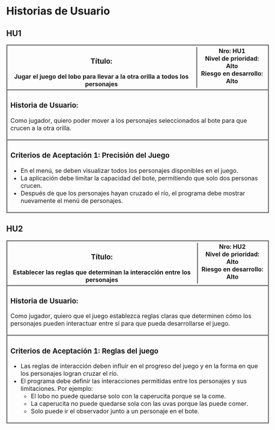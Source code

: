 # Historias de Usuario

## HU1

<table style="width: 700px" >
<thead>
  <tr>
    <th style= "border: medium solid grey">
        <div style= "display: inline-flex;">
            <div style= "border-right:medium solid grey; padding-right:10px;">
                <h3>Título:</h3>
                Jugar el juego del lobo para llevar a la otra orilla a todos los personajes
            </div>
            <div style= "margin-left:5px"> 
                Nro: HU1 <br>
                Nivel de prioridad: Alto <br>
                Riesgo en desarrollo: Alto
            </div>
        </div>
    </th>
  </tr>
</thead>
<tbody>
    <tr>
        <td style= "border: medium solid grey">
            <h3>Historia de Usuario:</h3>
            <p>Como jugador, quiero poder mover a los personajes seleccionados al bote para que crucen a la otra orilla.</p>
        </td>
    </tr>
    <tr>
        <td style= "border: medium solid grey">
            <h3>Criterios de Aceptación 1: Precisión del Juego</h3>
            <ul>
                <li>En el menú, se deben visualizar todos los personajes disponibles en el juego.</li>
                <li>La aplicación debe limitar la capacidad del bote, permitiendo que solo dos personas crucen.</li>
                <li>Después de que los personajes hayan cruzado el río, el programa debe mostrar nuevamente el menú de personajes.</li>
            </ul>
        </td>
    </tr>
</tbody>
</table>

## HU2

<table style="width: 700px" >
<thead>
  <tr>
    <th style= "border: medium solid grey">
        <div style= "display: inline-flex;">
            <div style= "border-right:medium solid grey; padding-right:10px;">
                <h3>Título:</h3>
                Establecer las reglas que determinan la interacción entre los personajes
            </div>
            <div style= "margin-left:5px"> 
                Nro: HU2 <br>
                Nivel de prioridad: Alto <br>
                Riesgo en desarrollo: Alto
            </div>
        </div>
    </th>
  </tr>
</thead>
<tbody>
    <tr>
        <td style= "border: medium solid grey">
            <h3>Historia de Usuario:</h3>
            <p>Como jugador, quiero que el juego establezca reglas claras que determinen cómo los personajes pueden interactuar entre sí para que pueda desarrollarse el juego.</p>
        </td>
    </tr>
    <tr>
        <td style= "border: medium solid grey">
            <h3>Criterios de Aceptación 1: Reglas del juego</h3>
            <ul>
                <li>Las reglas de interacción deben influir en el progreso del juego y en la forma en que los personajes logran cruzar el río.</li>
                <li>El programa debe definir las interacciones permitidas entre los personajes y sus limitaciones. Por ejemplo:
                    <ul>
                        <li>El lobo no puede quedarse solo con la caperucita porque se la come.</li>
                        <li>La caperucita no puede quedarse sola con las uvas porque las puede comer.</li>
                        <li>Solo puede ir el observador junto a un personaje en el bote.</li>
                    </ul>
                </li>
            </ul>
        </td>
    </tr>
</tbody>
</table>
